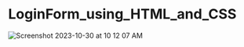 # LoginForm_using_HTML_and_CSS


![Screenshot 2023-10-30 at 10 12 07 AM](https://github.com/sairamchow5555/LoginForm_using_HTML_and_CSS/assets/126855559/8eec8686-8ff7-491f-90e5-077255d6ba86)
